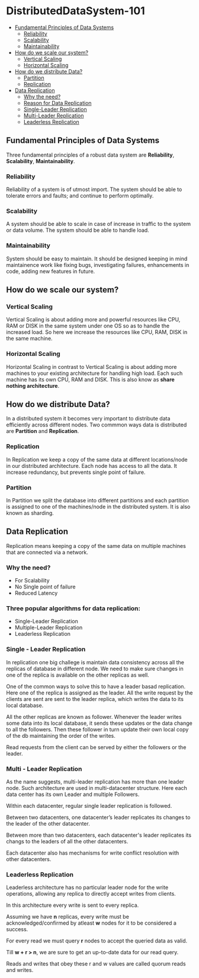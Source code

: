 # DistributedDataSystem-101

* [Fundamental Principles of Data Systems](#fundamental-principles-of-data-systems)
    * [Reliability](#reliability)
    * [Scalability](#scalability)
    * [Maintainability](#maintainability)
* [How do we scale our system?](#how-do-we-scale-our-system)
    * [Vertical Scaling](#vertical-scaling)
    * [Horizontal Scaling](#horizontal-scaling)
* [How do we distribute Data?](#how-do-we-distribute-data)
    * [Partition](#partition)
    * [Replication](#replication)
* [Data Replication](#data-replication)
    * [Why the need?](#why-the-need)
    * [Reason for Data Replication](#three-popular-algorithms-for-data-replication)
    * [Single-Leader Replication](#single---leader-replication)
    * [Multi-Leader Replication](#multi---leader-replication)
    * [Leaderless Replication](#leaderless-replication)



## Fundamental Principles of Data Systems

Three fundamental principles of a robust data system are **Reliability**, **Scalability**, **Maintainability**. 

### Reliability

Reliability of a system is of utmost import. The system should be able to tolerate errors and faults; and continue to perform optimally.

### Scalability

A system should be able to scale in case of increase in traffic to the system or data volume. The system should be able to handle load.

### Maintainability

System should be easy to maintain. It should be designed keeping in mind maintainence work like fixing bugs, investigating failures, enhancements in code, adding new features in future.


## How do we scale our system?

### Vertical Scaling

Vertical Scaling is about adding more and powerful resources like CPU, RAM or DISK in the same system under one OS so as to handle the increased load. So here we increase the resources like CPU, RAM, DISK in the same machine.

### Horizontal Scaling

Horizontal Scaling in contrast to Vertical Scaling is about adding more machines to your existing architecture for handling high load. Each such machine has its own CPU, RAM and DISK. This is also know as **share nothing architecture**.


## How do we distribute Data?
In a distributed system it becomes very important to distribute data efficiently across different nodes. Two commmon ways data is distributed are **Partition** and **Replication**.

### Replication
In Replication we keep a copy of the same data at different locations/node in our distributed architecture. Each node has access to all the data. It increase redundancy, but prevents single point of failure.

### Partition
In Partition we split the database into different partitions and each partition is assigned to one of the machines/node in the distributed system. It is also known as sharding.

## Data Replication

Replication means keeping a copy of the same data on multiple machines that are connected via a network. 

### Why the need?
* For Scalability
* No Single point of failure
* Reduced Latency

### Three popular algorithms for data replication:
* Single-Leader Replication
* Multiple-Leader Replication
* Leaderless Replication

### Single - Leader Replication
In replication one big challege is maintain data consistency across all the replicas of database in different node. 
We need to make sure changes in one of the replica is available on the other replicas as well.

One of the common ways to solve this to have a leader basad replication.
Here one of the replica is assigned as the leader.
All the write request by the clients are sent are sent to the leader replica, which writes the data to its local database.

All the other replicas are known as follower. Whenever the leader writes some data into its local database, it sends these updates or the data change to all the followers. 
Then these follower in turn update their own local copy of the db maintaining the order of the writes.

Read requests from the client can be served by either the followers or the leader.

### Multi - Leader Replication

As the name suggests, multi-leader replication has more than one leader node. Such architecture are used in multi-datacenter structure. Here each data center has its own Leader and multiple Followers.

Within each datacenter, regular single leader replication is followed.

Between two datacenters, one datacenter’s leader replicates its changes to the leader of the other datacenter.

Between more than two datacenters, each datacenter's leader replicates its changs to the leaders of all the other datacenters.

Each datacenter also has mechanisms for write conflict resolution with other datacenters.

### Leaderless Replication

Leaderless architecture has no particular leader node for the write operations, allowing any replica to directly accept writes from clients. 

In this architecture every write is sent to every replica. 

Assuming we have **n** replicas, every write must be acknowledged/confirmed by atleast **w** nodes for it to be considered a success. 

For every read we must query **r** nodes to accept the queried data as valid.

Till **w + r > n**, we are sure to get an up-to-date data for our read query.

Reads and writes that obey these r and w values are called quorum reads and writes.
